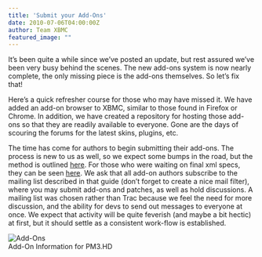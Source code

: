 ```yaml
---
title: 'Submit your Add-Ons'
date: 2010-07-06T04:00:00Z
author: Team XBMC
featured_image: ""
---
```

It’s been quite a while since we’ve posted an update, but rest assured we’ve been very busy behind the scenes. The new add-ons system is now nearly complete, the only missing piece is the add-ons themselves. So let’s fix that!

 Here’s a quick refresher course for those who may have missed it. We have added an add-on browser to XBMC, similar to those found in Firefox or Chrome. In addition, we have created a repository for hosting those add-ons so that they are readily available to everyone. Gone are the days of scouring the forums for the latest skins, plugins, etc.

 The time has come for authors to begin submitting their add-ons. The process is new to us as well, so we expect some bumps in the road, but the method is outlined [here](https://kodi.wiki/view/Official_Addons_Repository). For those who were waiting on final xml specs, they can be seen [here](https://kodi.wiki/view/Addons_for_XBMC). We ask that all add-on authors subscribe to the mailing list described in that guide (don’t forget to create a nice mail filter), where you may submit add-ons and patches, as well as hold discussions. A mailing list was chosen rather than Trac because we feel the need for more discussion, and the ability for devs to send out messages to everyone at once. We expect that activity will be quite feverish (and maybe a bit hectic) at first, but it should settle as a consistent work-flow is established.

 ![](/sites/default/files/uploads/screenshot016.png "Add-Ons")  
 Add-On Information for PM3.HD

  